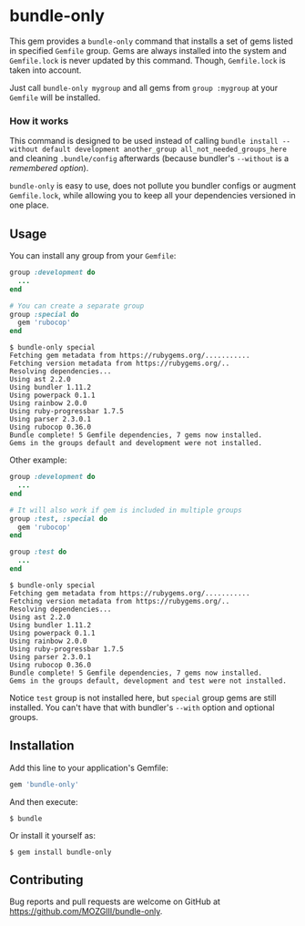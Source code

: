 # bundle-only

This gem provides a `bundle-only` command that installs a set of gems listed in specified `Gemfile` group.
Gems are always installed into the system and `Gemfile.lock` is never updated by this command. Though, `Gemfile.lock` is taken into account.

Just call `bundle-only mygroup` and all gems from `group :mygroup` at your `Gemfile` will be installed.

### How it works

This command is designed to be used instead of calling `bundle install --without default development another_group all_not_needed_groups_here` and cleaning `.bundle/config` afterwards (because bundler's `--without` is a *remembered option*).

`bundle-only` is easy to use, does not pollute you bundler configs or augment `Gemfile.lock`, while allowing you to keep all your dependencies versioned in one place.

## Usage

You can install any group from your `Gemfile`:

```ruby
group :development do
  ...
end

# You can create a separate group
group :special do
  gem 'rubocop'
end
```

    $ bundle-only special
    Fetching gem metadata from https://rubygems.org/...........
    Fetching version metadata from https://rubygems.org/..
    Resolving dependencies...
    Using ast 2.2.0
    Using bundler 1.11.2
    Using powerpack 0.1.1
    Using rainbow 2.0.0
    Using ruby-progressbar 1.7.5
    Using parser 2.3.0.1
    Using rubocop 0.36.0
    Bundle complete! 5 Gemfile dependencies, 7 gems now installed.
    Gems in the groups default and development were not installed.

Other example:

```ruby
group :development do
  ...
end

# It will also work if gem is included in multiple groups
group :test, :special do
  gem 'rubocop'
end

group :test do
  ...
end
```

    $ bundle-only special
    Fetching gem metadata from https://rubygems.org/...........
    Fetching version metadata from https://rubygems.org/..
    Resolving dependencies...
    Using ast 2.2.0
    Using bundler 1.11.2
    Using powerpack 0.1.1
    Using rainbow 2.0.0
    Using ruby-progressbar 1.7.5
    Using parser 2.3.0.1
    Using rubocop 0.36.0
    Bundle complete! 5 Gemfile dependencies, 7 gems now installed.
    Gems in the groups default, development and test were not installed.

Notice `test` group is not installed here, but `special` group gems are still installed. You can't have that with bundler's `--with` option and optional groups.

## Installation

Add this line to your application's Gemfile:

```ruby
gem 'bundle-only'
```

And then execute:

    $ bundle

Or install it yourself as:

    $ gem install bundle-only

## Contributing

Bug reports and pull requests are welcome on GitHub at https://github.com/MOZGIII/bundle-only.

